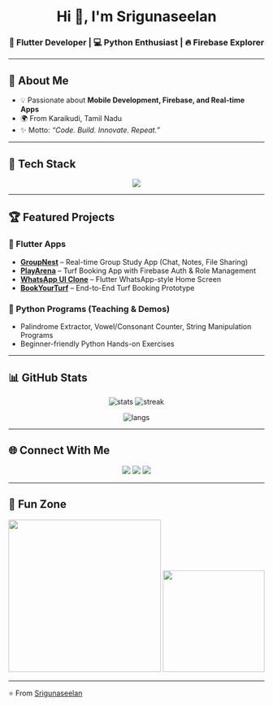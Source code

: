 <!-- Profile README for Srigunaseelan -->
<!-- Make sure your repo name = your GitHub username -->

<h1 align="center">Hi 👋, I'm Srigunaseelan</h1>
<h3 align="center">🚀 Flutter Developer | 💻 Python Enthusiast | 🔥 Firebase Explorer</h3>

---

## 🌈 About Me   
- 💡 Passionate about **Mobile Development, Firebase, and Real-time Apps**  
- 🌍 From Karaikudi, Tamil Nadu  
- ✨ Motto: *“Code. Build. Innovate. Repeat.”*  

---

## 🚀 Tech Stack  

<p align="center">
  <img src="https://skillicons.dev/icons?i=flutter,dart,python,firebase,sqlite,mysql,git,github,androidstudio,vscode" />
</p>

---

## 🏆 Featured Projects  

### 📱 Flutter Apps  
- **[GroupNest](https://github.com/your-repo-link)** – Real-time Group Study App (Chat, Notes, File Sharing)  
- **[PlayArena](https://github.com/your-repo-link)** – Turf Booking App with Firebase Auth & Role Management  
- **[WhatsApp UI Clone](https://github.com/your-repo-link)** – Flutter WhatsApp-style Home Screen  
- **[BookYourTurf](https://github.com/your-repo-link)** – End-to-End Turf Booking Prototype  

### 🐍 Python Programs (Teaching & Demos)  
- Palindrome Extractor, Vowel/Consonant Counter, String Manipulation Programs  
- Beginner-friendly Python Hands-on Exercises  

---

## 📊 GitHub Stats  

<p align="center">
  <img src="https://github-readme-stats.vercel.app/api?username=srigunaseelan&show_icons=true&theme=radical" alt="stats" />
  <img src="https://github-readme-streak-stats.herokuapp.com/?user=srigunaseelan&theme=radical" alt="streak" />
</p>

<p align="center">
  <img src="https://github-readme-stats.vercel.app/api/top-langs/?username=srigunaseelan&layout=compact&theme=radical" alt="langs" />
</p>

---

## 🌐 Connect With Me  

<p align="center">
  <a href="https://linkedin.com/in/yourprofile"><img src="https://img.shields.io/badge/LinkedIn-0A66C2?style=for-the-badge&logo=linkedin&logoColor=white"/></a>
  <a href="mailto:yourname@email.com"><img src="https://img.shields.io/badge/Gmail-D14836?style=for-the-badge&logo=gmail&logoColor=white"/></a>
  <a href="https://github.com/srigunaseelan"><img src="https://img.shields.io/badge/GitHub-181717?style=for-the-badge&logo=github&logoColor=white"/></a>
</p>

---

## 🎨 Fun Zone  

<p align="center">
  <img src="https://media.giphy.com/media/L1R1tvI9svkIWwpVYr/giphy.gif" width="300px" />
  <img src="https://media.giphy.com/media/QssGEmpkyEOhBCb7e1/giphy.gif" width="200px" />
</p>

---

⭐️ From [Srigunaseelan](https://github.com/srigunaseelan)
